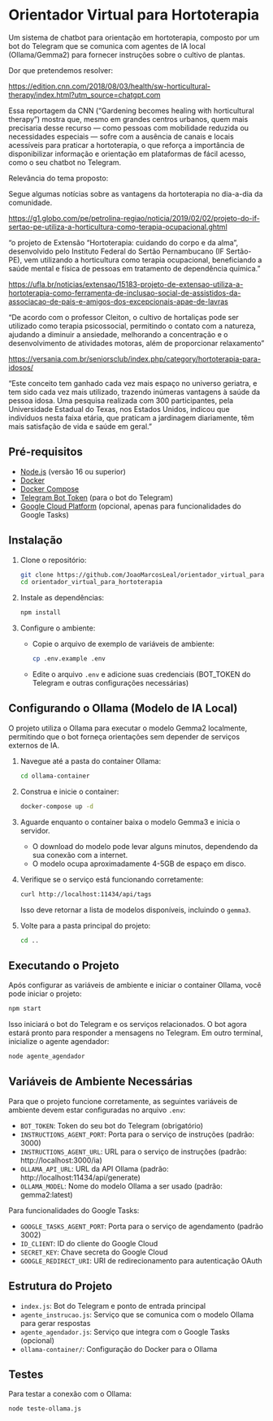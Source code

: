 # Orientador Virtual para Hortoterapia

Um sistema de chatbot para orientação em hortoterapia, composto por um bot do Telegram que se comunica com agentes de IA local (Ollama/Gemma2) para fornecer instruções sobre o cultivo de plantas.

Dor que pretendemos resolver:

https://edition.cnn.com/2018/08/03/health/sw-horticultural-therapy/index.html?utm_source=chatgpt.com 

Essa reportagem da CNN (“Gardening becomes healing with horticultural therapy”) mostra que, mesmo em grandes centros urbanos, quem mais precisaria desse recurso — como pessoas com mobilidade reduzida ou necessidades especiais — sofre com a ausência de canais e locais acessíveis para praticar a hortoterapia, o que reforça a importância de disponibilizar informação e orientação em plataformas de fácil acesso, como o seu chatbot no Telegram.

Relevância do tema proposto:

Segue algumas notícias sobre as vantagens da hortoterapia no dia-a-dia da comunidade.

https://g1.globo.com/pe/petrolina-regiao/noticia/2019/02/02/projeto-do-if-sertao-pe-utiliza-a-horticultura-como-terapia-ocupacional.ghtml 
 
“o projeto de Extensão “Hortoterapia: cuidando do corpo e da alma”, desenvolvido pelo Instituto Federal do Sertão Pernambucano (IF Sertão-PE), vem utilizando a horticultura como terapia ocupacional, beneficiando a saúde mental e física de pessoas em tratamento de dependência química.” 

https://ufla.br/noticias/extensao/15183-projeto-de-extensao-utiliza-a-hortoterapia-como-ferramenta-de-inclusao-social-de-assistidos-da-associacao-de-pais-e-amigos-dos-excepcionais-apae-de-lavras 

“De acordo com o professor Cleiton, o cultivo de hortaliças pode ser utilizado como terapia psicossocial, permitindo o contato com a natureza, ajudando a diminuir a ansiedade, melhorando a concentração e o desenvolvimento de atividades motoras, além de proporcionar relaxamento” 

https://versania.com.br/seniorsclub/index.php/category/hortoterapia-para-idosos/ 

“Este conceito tem ganhado cada vez mais espaço no universo geriatra, e tem sido cada vez mais utilizado, trazendo inúmeras vantagens à saúde da pessoa idosa. Uma pesquisa realizada com 300 participantes, pela Universidade Estadual do Texas, nos Estados Unidos, indicou que indivíduos nesta faixa etária, que praticam a jardinagem diariamente, têm mais satisfação de vida e saúde em geral.” 

## Pré-requisitos

- [Node.js](https://nodejs.org/) (versão 16 ou superior)
- [Docker](https://www.docker.com/get-started)
- [Docker Compose](https://docs.docker.com/compose/install/)
- [Telegram Bot Token](https://core.telegram.org/bots#botfather) (para o bot do Telegram)
- [Google Cloud Platform](https://console.cloud.google.com/) (opcional, apenas para funcionalidades do Google Tasks)

## Instalação

1. Clone o repositório:

   ```bash
   git clone https://github.com/JoaoMarcosLeal/orientador_virtual_para_hortoterapia.git
   cd orientador_virtual_para_hortoterapia
   ```

2. Instale as dependências:

   ```bash
   npm install
   ```

3. Configure o ambiente:
   - Copie o arquivo de exemplo de variáveis de ambiente:

     ```bash
     cp .env.example .env
     ```

   - Edite o arquivo `.env` e adicione suas credenciais (BOT_TOKEN do Telegram e outras configurações necessárias)

## Configurando o Ollama (Modelo de IA Local)

O projeto utiliza o Ollama para executar o modelo Gemma2 localmente, permitindo que o bot forneça orientações sem depender de serviços externos de IA.

1. Navegue até a pasta do container Ollama:

   ```bash
   cd ollama-container
   ```

2. Construa e inicie o container:

   ```bash
   docker-compose up -d
   ```

3. Aguarde enquanto o container baixa o modelo Gemma3 e inicia o servidor.
   - O download do modelo pode levar alguns minutos, dependendo da sua conexão com a internet.
   - O modelo ocupa aproximadamente 4-5GB de espaço em disco.

4. Verifique se o serviço está funcionando corretamente:

   ```bash
   curl http://localhost:11434/api/tags
   ```

   Isso deve retornar a lista de modelos disponíveis, incluindo o `gemma3`.

5. Volte para a pasta principal do projeto:

   ```bash
   cd ..
   ```

## Executando o Projeto

Após configurar as variáveis de ambiente e iniciar o container Ollama, você pode iniciar o projeto:

```bash
npm start
```

Isso iniciará o bot do Telegram e os serviços relacionados. O bot agora estará pronto para responder a mensagens no Telegram. Em outro terminal, inicialize o agente agendador:

```bash
node agente_agendador
```

## Variáveis de Ambiente Necessárias

Para que o projeto funcione corretamente, as seguintes variáveis de ambiente devem estar configuradas no arquivo `.env`:

- `BOT_TOKEN`: Token do seu bot do Telegram (obrigatório)
- `INSTRUCTIONS_AGENT_PORT`: Porta para o serviço de instruções (padrão: 3000)
- `INSTRUCTIONS_AGENT_URL`: URL para o serviço de instruções (padrão: http://localhost:3000/ia)
- `OLLAMA_API_URL`: URL da API Ollama (padrão: http://localhost:11434/api/generate)
- `OLLAMA_MODEL`: Nome do modelo Ollama a ser usado (padrão: gemma2:latest)

Para funcionalidades do Google Tasks:
- `GOOGLE_TASKS_AGENT_PORT`: Porta para o serviço de agendamento (padrão 3002)
- `ID_CLIENT`: ID do cliente do Google Cloud
- `SECRET_KEY`: Chave secreta do Google Cloud
- `GOOGLE_REDIRECT_URI`: URI de redirecionamento para autenticação OAuth

## Estrutura do Projeto

- `index.js`: Bot do Telegram e ponto de entrada principal
- `agente_instrucao.js`: Serviço que se comunica com o modelo Ollama para gerar respostas
- `agente_agendador.js`: Serviço que integra com o Google Tasks (opcional)
- `ollama-container/`: Configuração do Docker para o Ollama

## Testes

Para testar a conexão com o Ollama:

```bash
node teste-ollama.js
```
